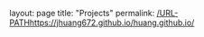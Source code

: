layout: page
title: "Projects"
permalink: [/URL-PATH](https://jhuang672.github.io/huang.github.io/)https://jhuang672.github.io/huang.github.io/
